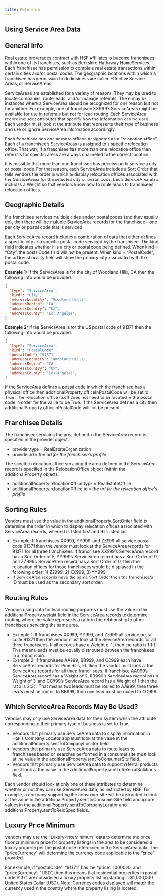 ```yaml
---
title: Reference
---
```


## Using Service Area Data

## General Info

Real estate brokerages contract with HSF Affiliates to become franchisees within one of its franchises, such as Berkshire Hathaway HomeServices.  Each franchisee has permission to complete real estate transactions within certain cities and/or postal codes.  The geographic locations within which a franchisee has permission to do business are called Effective Service Areas, or ServiceAreas.

ServiceAreas are established for a variety of reasons.  They may be used to locate companies, route leads, and/or manage referrals.  There may be instances where a ServiceArea should be recognized for one reason but not for another.  For example, one of franchisee XX999’s ServiceAreas might be available for use in referrals but not for lead routing.  Each ServiceArea record includes attributes that specify how the information can be used.  Each vendor must look at the attribute that represents their type of business and use or ignore ServiceArea information accordingly.

Each franchisee has one or more offices designated as a “relocation office”.  Each of a franchisee’s ServiceAreas is assigned to a specific relocation office.  That way, if a franchisee has more than one relocation office then referrals for specific areas are always channeled to the correct location.

It is possible that more than one franchisee has permission to service a city or postal code.  For that reason, each ServiceArea includes a Sort Order that tells vendors the order in which to display relocation offices associated with the ServiceAreas for the selected city or postal code.  Each ServiceArea also includes a Weight so that vendors know how to route leads to franchisees’ relocation offices.

## Geographic Details

If a franchisee services multiple cities and/or postal codes (and they usually do), then there will be multiple ServiceArea records for the franchisee – one per city or postal code that is serviced.

Each ServiceArea record includes a combination of data that either defines a specific city or a specific postal code serviced by the franchisee.  The kind field indicates whether it is a city or postal code being defined.  When kind = “City”, the postalCode field will not be present.  When kind = “PostalCode”, the addressLocality field will show the primary city associated with the postal code.

**Example 1:** If the ServiceArea is for the city of Woodland Hills, CA then the following info would be provided.

```json
{
  "type": "ServiceArea",
  "kind": "City",
  "addressLocality": "Woodland Hills",
  "addressRegion": "CA",
  "addressCountry": "US",
  "addressCounty": "Los Angeles",
}
```

**Example 2:** If the ServiceArea is for the US postal code of 91371 then the following info would be provided.

```json
{
  "type": "ServiceArea",
  "kind": "PostalCode",
  "postalCode": "91371",
  "addressLocality": "Woodland Hills",
  "addressRegion": "CA",
  "addressCountry": "US",
  "addressCounty": "Los Angeles",
}
```


If the ServiceArea defines a postal code in which the franchisee has a physical office then additionalProperty.officeInPostalCode will be set to True.  The relocation office itself does not need to be located in the postal code in order for the value to be True.   If the ServiceArea defines a city then additionalProperty.officeInPostalCode will not be present.

## Franchisee Details

The franchisee servicing the area defined in the ServiceArea record is specified in the provider object.

-   provider.type = RealEstateOrganization
-   provider.id = *the url for the franchisee's profile*

The specific relocation office servicing the area defined in the ServiceArea record is specified in the RelocationOffice object (within the additionalProperty object).

-   additionalProperty.relocationOffice.type = RealEstateOffice
-   additionalProperty.relocationOffice.id = *the url for the relocation office's profile*

## Sorting Rules

Vendors must use the value in the additionalProperty.SortOrder field to determine the order in which to display relocation offices associated with ServiceArea records, where 0 is listed first and 9 is listed last.
-   Example: If franchisees XX999, YY999, and ZZ999 all service postal code 91371 then the vendor must look at the ServiceArea records for 91371 for all three franchisees.  If franchisee XX999’s ServiceArea record has a Sort Order of 5, YY999’s ServiceArea record has a Sort Order of 9, and ZZ999’s ServiceArea record has a Sort Order of 0, then the relocation offices for those franchisees would be displayed in the following order: 1) ZZ999, 2) XX999, 3) YY999
-   If ServiceArea records have the same Sort Order then the franchisee’s ID must be used as the secondary sort order.

## Routing Rules

Vendors using data for lead routing purposes must use the value in the additionalProperty.weight field in the ServiceArea records to determine routing, where the value represents a ratio in the relationship to other franchisees servicing the same area.
-   Example 1: If franchisees XX999, YY999, and ZZ999 all service postal code 91371 then the vendor must look at the ServiceArea records for all three franchisees.  If all records have a Weight of 1, then the ratio is 1:1:1.  This means leads must be equally distributed between the franchisees in a round robin.
-   Example 2: If franchisees AA999, BB999, and CC999 each have ServiceArea records for Pine Hills, FL then the vendor must look at the ServiceArea records for all three franchisees.  If franchisee AA999’s ServiceArea record has a Weight of 2, BB999’s ServiceArea record has a Weight of 3, and CC999’s ServiceArea record has a Weight of 1 then the ratio is 2:3:1.  That means two leads must be routed to AA999, then three leads must be routed to BB999, then one lead must be routed to CC999.

## Which ServiceArea Records May Be Used?

Vendors may only use ServiceArea data for their system when the attribute corresponding to their primary type of business is set to True.
-   Vendors that primarily use ServiceArea data to display information in HSF’s Company Locator app must look at the value in the additionalProperty.sentToCompanyLocator field.
-   Vendors that primarily use ServiceArea data to route leads to franchisees based on searches performed in a consumer site must look at the value in the additionalProperty.sentToConsumerSite field.
-   Vendors that primarily use ServiceArea data to support referral products must look at the value in the additionalProperty.sentToReferralSolutions field.

Each vendor should look at only one of these attributes to determine whether or not they can use ServiceArea data, as instructed by HSF.  For example, a company supporting the consumer site will be instructed to look at the value in the additionalProperty.sentToConsumerSite field and ignore values in the additionalProperty.sentToCompanyLocator and additionalProperty.sentToReloSpec fields.

## Luxury Price Minimum

Vendors may use the “LuxuryPriceMinimum” data to determine the price floor or minimum price for property listings in the area to be considered a luxury property per the postal code referenced in the ServiceArea data. The “priceCurrency” will determine the currency code applicable to the “price” provided.

For example, if “postalCode”: “91371” has the “price”: 1000000, and “priceCurrency”: “USD”, then this means that residential properties in postal code 91371 are considered a luxury property listing starting at $1,000,000 United States Dollar (USD). Note: Currency codes displayed will match the currency used in the country where the property listing is located.
